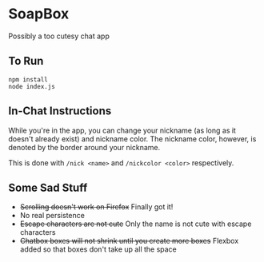 # SoapBox
Possibly a too cutesy chat app

## To Run
```
npm install
node index.js
```

## In-Chat Instructions

While you're in the app, you can change your nickname (as long as it doesn't already exist) and nickname color. The nickname color, however, is denoted by the border around your nickname.

This is done with `/nick <name>` and `/nickcolor <color>` respectively.

## Some Sad Stuff
- ~~Scrolling doesn't work on Firefox~~ Finally got it!
- No real persistence
- ~~Escape characters are not cute~~ Only the name is not cute with escape characters
- ~~Chatbox boxes will not shrink until you create more boxes~~ Flexbox added so that boxes don't take up all the space
